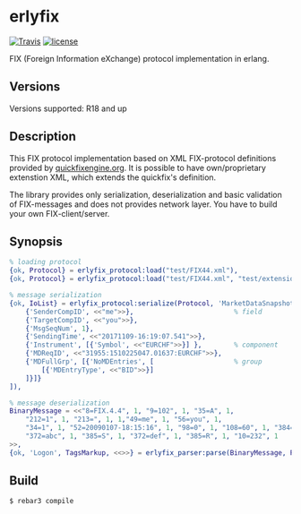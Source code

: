 erlyfix
=====

[![Travis](https://img.shields.io/travis/basiliscos/erl-erlyfix.svg)](https://travis-ci.org/basiliscos/erl-erlyfix)
[![license](https://img.shields.io/github/license/basiliscos/erl-erlyfix.svg)](https://github.com/basiliscos/erl-erlyfix/blob/master/LICENSE)

FIX (Foreign Information eXchange) protocol implementation in erlang.

Versions
-----

Versions supported: R18 and up

Description
-----

This FIX protocol implementation based on XML FIX-protocol definitions provided by [quickfixengine.org](http://quickfixengine.org/). It is possible to have own/proprietary extenstion XML, which extends the quickfix's definition. 

The library provides only serialization, deserialization and basic validation of FIX-messages and does not provides network layer. You have to build your own FIX-client/server. 

Synopsis
-----

```erlang
% loading protocol
{ok, Protocol} = erlyfix_protocol:load("test/FIX44.xml"),
{ok, Protocol} = erlyfix_protocol:load("test/FIX44.xml", "test/extension-sample.xml"),

% message serialization
{ok, IoList} = erlyfix_protocol:serialize(Protocol, 'MarketDataSnapshotFullRefresh', [
    {'SenderCompID', <<"me">>},                         % field
    {'TargetCompID', <<"you">>},
    {'MsgSeqNum', 1},
    {'SendingTime', <<"20171109-16:19:07.541">>},
    {'Instrument', [{'Symbol', <<"EURCHF">>}] },        % component
    {'MDReqID', <<"31955:1510225047.01637:EURCHF">>},
    {'MDFullGrp', [{'NoMDEntries', [                    % group
        [{'MDEntryType', <<"BID">>}]
    ]}]}
]),

% message deserialization
BinaryMessage = <<"8=FIX.4.4", 1, "9=102", 1, "35=A", 1,
    "212=1", 1, "213=", 1, 1,"49=me", 1, "56=you", 1,
    "34=1", 1, "52=20090107-18:15:16", 1, "98=0", 1, "108=60", 1, "384=2", 1,
    "372=abc", 1, "385=S", 1, "372=def", 1, "385=R", 1, "10=232", 1
>>,
{ok, 'Logon', TagsMarkup, <<>>} = erlyfix_parser:parse(BinaryMessage, Protocol),

```


Build
-----

    $ rebar3 compile
